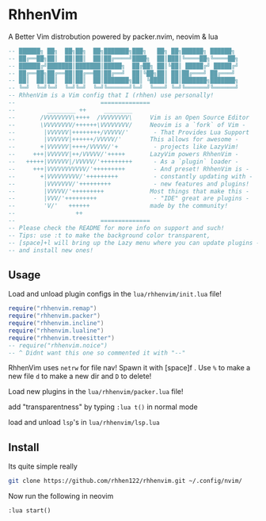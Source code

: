 # RhhenVim
A Better Vim distrobution powered by packer.nvim, neovim & lua

```lua
-- ██████╗ ██╗  ██╗██╗  ██╗███████╗███╗   ██╗ ██╗██████╗ ██████╗
-- ██╔══██╗██║  ██║██║  ██║██╔════╝████╗  ██║███║╚════██╗╚════██╗
-- ██████╔╝███████║███████║█████╗  ██╔██╗ ██║╚██║ █████╔╝ █████╔╝
-- ██╔══██╗██╔══██║██╔══██║██╔══╝  ██║╚██╗██║ ██║██╔═══╝ ██╔═══╝
-- ██║  ██║██║  ██║██║  ██║███████╗██║ ╚████║ ██║███████╗███████╗
-- ╚═╝  ╚═╝╚═╝  ╚═╝╚═╝  ╚═╝╚══════╝╚═╝  ╚═══╝ ╚═╝╚══════╝╚══════╝
-- RhhenVim is a Vim config that I (rhhen) use personally!
--                        ==============
--         ________ ++     ________
--       /VVVVVVVV\++++  /VVVVVVVV\     Vim is an Open Source Editor
--       \VVVVVVVV/++++++\VVVVVVVV/     Neovim is a `fork` of Vim -
--        |VVVVVV|++++++++/VVVVV/'       - That Provides Lua Support
--        |VVVVVV|++++++/VVVVV/'        This allows for awesome -
--       +|VVVVVV|++++/VVVVV/'+          - projects like LazyVim!
--     +++|VVVVVV|++/VVVVV/'+++++       LazyVim powers RhhenVim -
--   +++++|VVVVVV|/VVVVV/'+++++++++      - As a `plugin` loader -
--     +++|VVVVVVVVVVV/'+++++++++        - And preset! RhhenVim is -
--       +|VVVVVVVVV/'+++++++++          - constantly updating with -
--        |VVVVVVV/'+++++++++            - new features and plugins!
--        |VVVVV/'+++++++++             Most things that make this -
--        |VVV/'+++++++++                - "IDE" great are plugins -
--        'V/'   ++++++                 made by the community!
--                 ++
--                        ==============
-- Please check the README for more info on support and such!
-- Tips: use :t to make the background color transparent,
-- [space]+l will bring up the Lazy menu where you can update plugins -
-- and install new ones!
```

## Usage

Load and unload plugin configs in the `lua/rhhenvim/init.lua` file!
```lua
require("rhhenvim.remap")
require("rhhenvim.packer")
require("rhhenvim.incline")
require("rhhenvim.lualine")
require("rhhenvim.treesitter")
-- require("rhhenvim.noice")
-- ^ Didnt want this one so commented it with "--"
```

RhhenVim uses `netrw` for file nav! Spawn it with [space]f .
Use `%` to make a new file `d` to make a new dir and `D` to delete!

Load new plugins in the `lua/rhhenvim/packer.lua` file!

add "transparentness" by typing `:lua t()` in normal mode

load and unload `lsp`'s in `lua/rhhenvim/lsp.lua`

## Install

Its quite simple really
```bash
git clone https://github.com/rhhen122/rhhenvim.git ~/.config/nvim/
```

Now run the following in neovim
```vim
:lua start()
```
